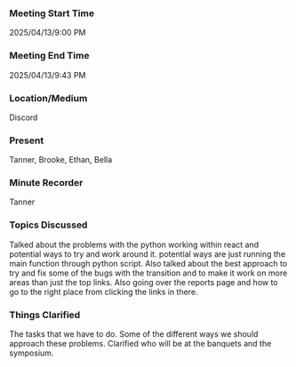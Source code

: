 ### Meeting Start Time

2025/04/13/9:00 PM

### Meeting End Time

2025/04/13/9:43 PM

### Location/Medium

Discord

### Present

Tanner, Brooke, Ethan, Bella

### Minute Recorder

Tanner

### Topics Discussed

Talked about the problems with the python working within react and potential ways to try and work around it. 
potential ways are just running the main function through python script. 
Also talked about the best approach to try and fix some of the bugs with the transition and to make it work on more areas than just the top links. 
Also going over the reports page and how to go to the right place from clicking the links in there. 
### Things Clarified
The tasks that we have to do. Some of the different ways we should approach these problems. 
Clarified who will be at the banquets and the symposium.
